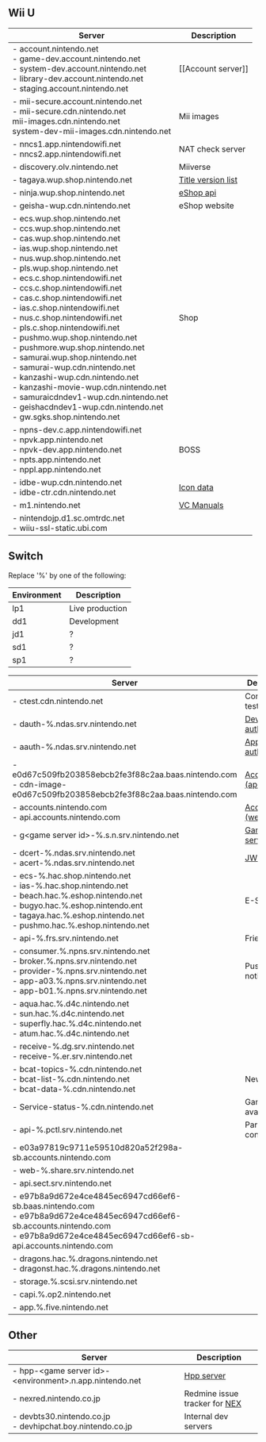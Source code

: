 ## Wii U
| Server | Description |
| --- | --- |
| - account.nintendo.net<br>- game-dev.account.nintendo.net<br>- system-dev.account.nintendo.net<br>- library-dev.account.nintendo.net<br>- staging.account.nintendo.net | [[Account server]] |
| - mii-secure.account.nintendo.net<br>- mii-secure.cdn.nintendo.net<br>mii-images.cdn.nintendo.net<br>system-dev-mii-images.cdn.nintendo.net | Mii images |
| - nncs1.app.nintendowifi.net<br>- nncs2.app.nintendowifi.net | NAT check server |
| - discovery.olv.nintendo.net | Miiverse |
| - tagaya.wup.shop.nintendo.net | [Title version list](Tagaya-Server) |
| - ninja.wup.shop.nintendo.net | [eShop api](Ninja-Server)
| - geisha-wup.cdn.nintendo.net | eShop website |
| - ecs.wup.shop.nintendo.net<br>- ccs.wup.shop.nintendo.net<br>- cas.wup.shop.nintendo.net<br>- ias.wup.shop.nintendo.net<br>- nus.wup.shop.nintendo.net<br>- pls.wup.shop.nintendo.net<br>- ecs.c.shop.nintendowifi.net<br>- ccs.c.shop.nintendowifi.net<br>- cas.c.shop.nintendowifi.net<br>- ias.c.shop.nintendowifi.net<br>- nus.c.shop.nintendowifi.net<br>- pls.c.shop.nintendowifi.net<br>- pushmo.wup.shop.nintendo.net<br>- pushmore.wup.shop.nintendo.net<br>- samurai.wup.shop.nintendo.net<br>- samurai-wup.cdn.nintendo.net<br>- kanzashi-wup.cdn.nintendo.net<br>- kanzashi-movie-wup.cdn.nintendo.net<br>- samuraicdndev1-wup.cdn.nintendo.net<br>- geishacdndev1-wup.cdn.nintendo.net<br>- gw.sgks.shop.nintendo.net | Shop |
| - npns-dev.c.app.nintendowifi.net<br>- npvk.app.nintendo.net<br>- npvk-dev.app.nintendo.net<br>- npts.app.nintendo.net<br>- nppl.app.nintendo.net | BOSS |
| - idbe-wup.cdn.nintendo.net<br>- idbe-ctr.cdn.nintendo.net | [Icon data](IDBE-Server) |
| - m1.nintendo.net | [VC Manuals](VC-Manual-Server) |
| - nintendojp.d1.sc.omtrdc.net<br>- wiiu-ssl-static.ubi.com | |

## Switch
Replace '%' by one of the following:

| Environment | Description |
| --- | --- |
| lp1 | Live production |
| dd1 | Development |
| jd1 | ? |
| sd1 | ? |
| sp1 | ? |

| Server | Description |
| --- | --- |
| - ctest.cdn.nintendo.net | Connection test |
| - dauth-%.ndas.srv.nintendo.net | [Device authorization](DAuth-Server) |
| - aauth-%.ndas.srv.nintendo.net | [Application authorization](AAuth-Server) |
| - e0d67c509fb203858ebcb2fe3f88c2aa.baas.nintendo.com<br>- cdn-image-e0d67c509fb203858ebcb2fe3f88c2aa.baas.nintendo.com | [Accounts (api)](BAAS-Server) |
| - accounts.nintendo.com<br>- api.accounts.nintendo.com | [Accounts (web)](Account-Server-(Switch)) |
| - g&lt;game server id&gt;-%.s.n.srv.nintendo.net | [Game servers](NEX-Overview-(Game-Servers)) |
| - dcert-%.ndas.srv.nintendo.net<br>- acert-%.ndas.srv.nintendo.net | [JWK servers](Switch-Tokens) |
| - ecs-%.hac.shop.nintendo.net<br>- ias-%.hac.shop.nintendo.net<br>- beach.hac.%.eshop.nintendo.net<br>- bugyo.hac.%.eshop.nintendo.ent<br>- tagaya.hac.%.eshop.nintendo.net<br>- pushmo.hac.%.eshop.nintendo.net | E-Shop |
| - api-%.frs.srv.nintendo.net | Friends |
| - consumer.%.npns.srv.nintendo.net<br>- broker.%.npns.srv.nintendo.net<br>- provider-%.npns.srv.nintendo.net<br>- app-a03.%.npns.srv.nintendo.net<br>- app-b01.%.npns.srv.nintendo.net | Push notifications |
| - aqua.hac.%.d4c.nintendo.net<br>- sun.hac.%.d4c.nintendo.net<br>- superfly.hac.%.d4c.nintendo.net<br>- atum.hac.%.d4c.nintendo.net |
| - receive-%.dg.srv.nintendo.net<br>- receive-%.er.srv.nintendo.net | |
| - bcat-topics-%.cdn.nintendo.net<br>- bcat-list-%.cdn.nintendo.net<br>- bcat-data-%.cdn.nintendo.net | News |
| - Service-status-%.cdn.nintendo.net | Game server availability |
| - api-%.pctl.srv.nintendo.net | Parental control |
| - e03a97819c9711e59510d820a52f298a-sb.accounts.nintendo.com | |
| - web-%.share.srv.nintendo.net | |
| - api.sect.srv.nintendo.net | |
| - e97b8a9d672e4ce4845ec6947cd66ef6-sb.baas.nintendo.com<br>- e97b8a9d672e4ce4845ec6947cd66ef6-sb.accounts.nintendo.com<br>- e97b8a9d672e4ce4845ec6947cd66ef6-sb-api.accounts.nintendo.com | |
| - dragons.hac.%.dragons.nintendo.net<br>- dragonst.hac.%.dragons.nintendo.net | |
| - storage.%.scsi.srv.nintendo.net | |
| - capi.%.op2.nintendo.net | |
| - app.%.five.nintendo.net | |

## Other
| Server | Description |
| --- | --- |
| - hpp-&lt;game server id&gt;-&lt;environment&gt;.n.app.nintendo.net | [Hpp server](Hpp-Server) |
| - nexred.nintendo.co.jp | Redmine issue tracker for [NEX](NEX-Overview-(Game-Servers)) |
| - devbts30.nintendo.co.jp<br>- devhipchat.boy.nintendo.co.jp | Internal dev servers |